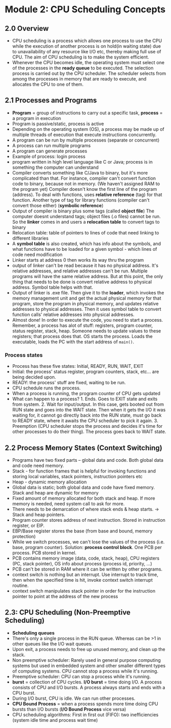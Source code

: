 # Module 2: CPU Scheduling Concepts

## 2.0 Overview

+ CPU scheduling is a process which allows one process to use the CPU while the execution of another process is on hold(in waiting state) due to unavailability of any resource like I/O etc, thereby making full use of CPU. The aim of CPU scheduling is to make the system efficient.
+ Whenever the CPU becomes idle, the operating system must select one of the processes in the **ready queue** to be executed. The selection process is carried out by the CPU scheduler. The scheduler selects from among the processes in memory that are ready to execute, and allocates the CPU to one of them.

## 2.1 Processes and Programs

+ **Program** = group of instructions to carry out a specific task, **process** = a program in execution
+ Program is passive/static, process is active
+ Depending on the operating system (OS), a process may be made up of multiple threads of execution that execute instructions concurrently.
+ A program can be run by multiple processes (separate or concurrent)
+ A process can run multiple programs
+ A program can generate processes
+ Example of process: login process 
+ program written in high level language like C or Java; process is in something the computer can understand
+ Compiler converts something like C/Java to binary, but it's more complicated than that. For instance, compiler can't convert function code to binary, because not in memory. (We haven't assigned RAM to the program yet) Compiler doesn't know the first line of the program (address). To deal with functions, uses **relative reference** (tag) for that function. Another type of tag for library functions (compiler can't convert those either) (**symbolic reference**)
+ Output of compiler is binary plus some tags (called **object file**) The computer doesnt understand tags; object files (.o files) cannot be run. So the **linker** comes in and users a **relocation table** to convert tags to binary
+ Relocation table: table of pointers to lines of code that need linking to different libraries 
+ A **symbol table** is also created, which has info about the symbols, and what functions have to be loaded for a given symbol - which lines of code need modification
+ Linker starts at address 0 then works its way thru the program 
+ output of linker can't be read because it has no physical address. It's relative addresses, and relative addresses can't be run. Multiple programs will have the same relative address. But at this point, the only thing that needs to be done is convert relative address to physical address. Symbol table helps with that.
+ Output of linker is .exe file. Then give it to the **loader**, which invokes the memory management unit and get the actual physical memory for that program, store the program in physical memory, and updates relative addresses to physical addresses. Then it uses symbol table to convert function calls' relative addresses into physical addresses. 
+ Almost done! In order to execute the code, you need to start a process. Remember, a process has alot of stuff: registers, program counter, status register, stack, heap. Someone needs to update values to these registers; that process does that. OS starts the process. Loads the executable, loads the PC with the start address of `main()`.

### Process states

+ Process has these five states: Initial, READY, RUN, WAIT, EXIT
+ Initial: the process' status register, program counters, stack, etc... are being decided upon.
+ READY: the process' stuff are fixed, waiting to be run.
+ CPU schedule runs the process.
+ When a process is running, the program counter of CPU gets updated
+ What can happen to a process? 1. Ends. Goes to EXIT state and exits from system. 2. Wait for input/output. In this case, gets booted out from RUN state and goes into the WAIT state. Then when it gets the I/O it was waiting for, it cannot go directly back into the RUN state, must go back to READY state, where it awaits the CPU scheduler to pick it again. 3. Preemption (CPU scheduler stops the process and decides it's time for other processes to do their thing). The process goes back to WAIT state.

## 2.2 Process Memory States (Context Switching)

+ Programs have two fixed parts – global data and code. Both global data and code need memory.
+ Stack - for function frames that is helpful for invoking functions and storing local variables, stack pointers, instruction pointers etc
+ Heap - dynamic memory allocation
+ Global data is static; both global data and code have fixed memory. Stack and heap are dynamic for memory
+ Fixed amount of memory allocated for both stack and heap. If more memory is needed, need system call to ask for more.
+ There needs to be demarcation of where stack ends & heap starts. -> Stack and heap pointers.
+ Program counter stores address of next instruction. Stored in instruction register, or EIP.
+ EBP/Base register stores the base (from base and bound, memory protection)
+ While we switch processes, we can't lose the values of the process (i.e. base, program counter). Solution: **process control block**. One PCB per process. PCB stored in kernel.
+ PCB contains memory image (data, code, stack, heap), CPU registers (PC, stack pointer), OS info about process (process id, priority, ...)
+ PCB can't be stored in RAM where it can be written by other programs.
+ context switch is nothing but an interrupt. Use interrupt to track time, then when the specified time is hit, invoke context switch interrupt routine.
+ context switch manipulates stack pointer in order for the instruction pointer to point at the address of the new process 

## 2.3: CPU Scheduling (Non-Preemptive Scheduling)

+ **Scheduling queues**
+ There's only a single process in the RUN queue. Whereas can be >1 in other queues like the I/O wait queues.
+ Upon exit, a process needs to free up unused memory, and clean up the stack.
+ Non preemptive scheduler: Rarely used in general purpose computing systems but used in embedded system and other smaller different types of computing systems. CPU cannot stop a process while it's running. 
+ Preemptive scheduler: CPU can stop a process while it's running.
+ **burst** = collection of CPU cycles. **I/O burst** = time doing I/O. A process consists of CPU and I/O bursts. A process always starts and ends with a CPU burst.
+ During I/O burst, CPU is idle. We can run other processes.
+ **CPU Bound Process** = when a process spends more time doing CPU bursts than I/O bursts (**I/O Bound Process** vice versa)
+ CPU scheduling algorithms: First in first out (FIFO): two inefficiencies (system idle time and process wait time)
